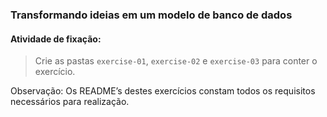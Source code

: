 ### Transformando ideias em um modelo de banco de dados

####  Atividade de fixação:
> Crie as pastas `exercise-01`, `exercise-02` e `exercise-03` para conter o exercício.

Observação: Os README’s destes exercícios constam todos os requisitos necessários para realização.

